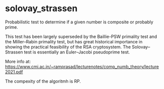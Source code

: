 # solovay_strassen
Probabilistic test to determine if a given number is composite or probably prime.

This test has been largely superseded by the Baillie-PSW primality test and the Miller–Rabin primality test, but has great historical importance in showing the practical feasibility of the RSA cryptosystem. The Solovay–Strassen test is essentially an Euler–Jacobi pseudoprime test. 

More info at: https://www.cmi.ac.in/~ramprasad/lecturenotes/comp_numb_theory/lecture2021.pdf


The compexity of the algoritmh is RP.
